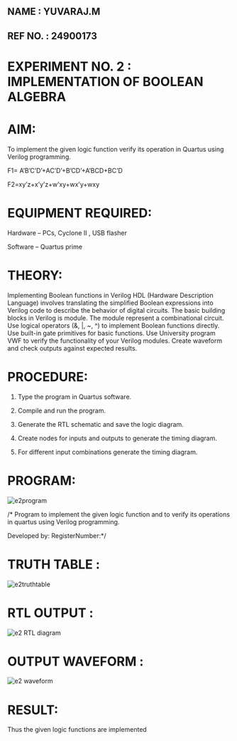 ## NAME : YUVARAJ.M
## REF NO. : 24900173
# EXPERIMENT NO. 2 : IMPLEMENTATION OF BOOLEAN ALGEBRA

# AIM:

To implement the given logic function verify its operation in Quartus using Verilog programming.

F1= A’B’C’D’+AC’D’+B’CD’+A’BCD+BC’D 

F2=xy’z+x’y’z+w’xy+wx’y+wxy

# EQUIPMENT REQUIRED:

Hardware – PCs, Cyclone II , USB flasher

Software – Quartus prime

# THEORY:

Implementing Boolean functions in Verilog HDL (Hardware Description Language) involves translating the simplified Boolean expressions into Verilog code to describe the behavior of digital circuits. The basic building blocks in Verilog is module. The module represent a combinational circuit. Use logical operators (&, |, ~, ^) to implement Boolean functions directly. Use built-in gate primitives for basic functions. Use University program VWF to verify the functionality of your Verilog modules. Create waveform and check outputs against expected results.

# PROCEDURE:

1.	Type the program in Quartus software.

2.	Compile and run the program.

3.	Generate the RTL schematic and save the logic diagram.

4.	Create nodes for inputs and outputs to generate the timing diagram.

5.	For different input combinations generate the timing diagram.


# PROGRAM:

![e2program](https://github.com/user-attachments/assets/2dd5252a-6d47-40d2-8c5a-a30180219dc0)


/* Program to implement the given logic function and to verify its operations in quartus using Verilog programming. 

Developed by: RegisterNumber:*/

# TRUTH TABLE :

![e2truthtable](https://github.com/user-attachments/assets/5fb38bd7-a70c-4e02-9ce6-31034104be2d)

# RTL OUTPUT :

![e2 RTL diagram](https://github.com/user-attachments/assets/5bd09844-d256-4627-84fa-01035dd195a2)

# OUTPUT WAVEFORM :

![e2 waveform](https://github.com/user-attachments/assets/4c588fbd-4638-4eb6-9285-41c671f1f74f)

# RESULT:

Thus the given logic functions are implemented
